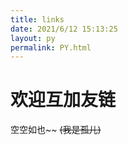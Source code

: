```yaml
---
title: links
date: 2021/6/12 15:13:25
layout: py
permalink: PY.html
---
```

# 欢迎互加友链
空空如也~~
~~(我是孤儿)~~